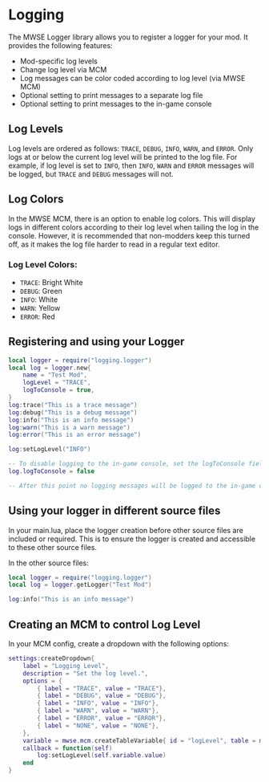 # Logging

The MWSE Logger library allows you to register a logger for your mod. It provides the following features:

- Mod-specific log levels
- Change log level via MCM
- Log messages can be color coded according to log level (via MWSE MCM)
- Optional setting to print messages to a separate log file
- Optional setting to print messages to the in-game console

## Log Levels

Log levels are ordered as follows: `TRACE`, `DEBUG`, `INFO`, `WARN`, and `ERROR`. Only logs at or below the current log level will be printed to the log file. For example, if log level is set to `INFO`, then `INFO`, `WARN` and `ERROR` messages will be logged, but `TRACE` and `DEBUG` messages will not.

## Log Colors

In the MWSE MCM, there is an option to enable log colors. This will display logs in different colors according to their log level when tailing the log in the console. However, it is recommended that non-modders keep this turned off, as it makes the log file harder to read in a regular text editor.

### Log Level Colors:

- `TRACE`: Bright White
- `DEBUG`: Green
- `INFO`: White
- `WARN`: Yellow
- `ERROR`: Red


## Registering and using your Logger

```lua
local logger = require("logging.logger")
local log = logger.new{
	name = "Test Mod",
	logLevel = "TRACE",
	logToConsole = true,
}
log:trace("This is a trace message")
log:debug("This is a debug message")
log:info("This is an info message")
log:warn("This is a warn message")
log:error("This is an error message")

log:setLogLevel("INFO")

-- To disable logging to the in-game console, set the logToConsole field to false
log.logToConsole = false

-- After this point no logging messages will be logged to the in-game console
```

## Using your logger in different source files

In your main.lua, place the logger creation before other source files are included or required. This is to ensure the logger is created and accessible to these other source files.

In the other source files:
```lua
local logger = require("logging.logger")
local log = logger.getLogger("Test Mod")

log:info("This is an info message")
```

## Creating an MCM to control Log Level

In your MCM config, create a dropdown with the following options:
```lua
settings:createDropdown{
	label = "Logging Level",
	description = "Set the log level.",
	options = {
		{ label = "TRACE", value = "TRACE"},
		{ label = "DEBUG", value = "DEBUG"},
		{ label = "INFO", value = "INFO"},
		{ label = "WARN", value = "WARN"},
		{ label = "ERROR", value = "ERROR"},
		{ label = "NONE", value = "NONE"},
	},
	variable = mwse.mcm.createTableVariable{ id = "logLevel", table = mcmConfig },
	callback = function(self)
		log:setLogLevel(self.variable.value)
	end
}
```
